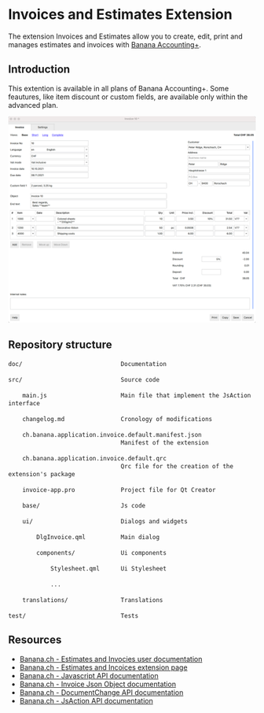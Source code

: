 # Invoices and Estimates Extension

The extension Invoices and Estimates allow you to create, edit, print and manages estimates and invoices with [Banana Accounting+](https://www.banana.ch).

## Introduction

This extention is available in all plans of Banana Accounting+.
Some feautures, like item discount or custom fields, are available only within the advanced plan.

![Main dialog](./doc/images/application_invoice_edit_2.png)


## Repository structure

```
doc/                            Documentation

src/                            Source code

    main.js                     Main file that implement the JsAction interface

    changelog.md                Cronology of modifications

    ch.banana.application.invoice.default.manifest.json
                                Manifest of the extension

    ch.banana.application.invoice.default.qrc
                                Qrc file for the creation of the extension's package

    invoice-app.pro             Project file for Qt Creator

    base/                       Js code

    ui/                         Dialogs and widgets

        DlgInvoice.qml          Main dialog

        components/             Ui components

            Stylesheet.qml      Ui Stylesheet

            ...

    translations/               Translations

test/                           Tests
```

## Resources

* [Banana.ch - Estimates and Invocies user documentation](https://www.banana.ch/doc/en/node/9752)  
* [Banana.ch - Estimates and Incoices extension page](https://www.banana.ch/apps/en/node/9411)  
* [Banana.ch - Javascript API documentation](https://www.banana.ch/doc/en/node/4714)  
* [Banana.ch - Invoice Json Object documentation](https://www.banana.ch/doc/en/node/8833)  
* [Banana.ch - DocumentChange API documentation](https://www.banana.ch/doc/en/node/9641)  
* [Banana.ch - JsAction API documentation](...)  
